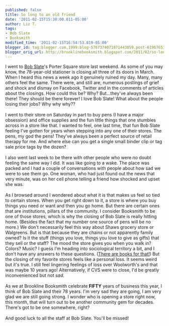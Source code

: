 ```yaml
---
published: false
title: So long to an old friend
date: '2011-02-15T15:38:00.011-05:00'
author: Liz T.
tags:
- Bob Slate
- Booksmith
modified_time: '2011-02-15T16:54:53.819-05:00'
blogger_id: tag:blogger.com,1999:blog-5767374071871443859.post-6196765310666791628
blogger_orig_url: http://brooklinebooksmith.blogspot.com/2011/02/so-long-to-old-friend.html
---
```


I went to <a href="http://www.bobslate.com/">Bob Slate</a>'s Porter Square store last weekend.  As some of you may know, the 78-year-old stationer is closing all three of its doors in March.  When I heard this news a week ago it genuinely ruined my day.  Many, many others feel the same.  There were, and still are, numerous postings of grief and shock and dismay on <span id="SPELLING_ERROR_0" class="blsp-spelling-error">Facebook</span>, Twitter and in the comments of articles about the closings.  How could this be?  Why?  But...they've always been there!  They should be there forever!  I love Bob Slate!  What about the people losing their jobs?  Why why why??<br /><br />I went to their store on Saturday in part to buy pens (I have a major obsession) and office supplies and the fun little things that one stumbles across in a store like that.  I wanted to feel, one last time, that fun Bob Slate feeling I've gotten for years when stepping into any one of their stores.  The pens, my god the pens!  They've always been a perfect source of retail therapy for me.  And where else can you get a single small binder clip or tag sale price tags by the dozen?<br /><br />I also went last week to be there with other people who were no doubt feeling the same way I did.  It was like going to a wake.  The place was packed and I had a couple of conversations with people about how sad we were to see them go.  One woman, who had just found out the news that very minute, was on her cell phone telling a friend how shocked and upset she was. <br /><br />As I browsed around I wondered about what it is that makes us feel so tied to certain stores.  When you get right down to it, a store is where you buy things you need or want and then you go home.  But there are certain ones that are institutions, pillars of the community.  I consider <span id="SPELLING_ERROR_1" class="blsp-spelling-error">Booksmith</span> to be one of those stores, which is why the closing of Bob Slate is really hitting home.  (Besides the fact that my number one source of pens will be no more.)  We don't necessarily feel this way about <span id="SPELLING_ERROR_2" class="blsp-spelling-error">Shaws</span> grocery store or <span id="SPELLING_ERROR_3" class="blsp-spelling-error">Walgreens</span>.  But is that because they are chains or not apparently family owned?  Is it the stuff (things you love, things you love to give as gifts) that they sell or the staff?  The mood the store gives you when you walk in?  Colors?  Music?  I guess I'm heading into sociological territory a bit, and I don't have any answers to these questions.  (<a href="http://www.brooklinebooksmith.com/">There are books for that!</a>)   But the closing of my favorite stores feels like a personal loss.  It seems weird but it's true.  I still feel lingering feelings of loss over Woolworth's and that was maybe 10 years ago!  Alternatively, if CVS were to close, I'd be greatly inconvenienced but not <em>sad</em>.<br /><br />As we at <span id="SPELLING_ERROR_4" class="blsp-spelling-error">Brookline</span> <span id="SPELLING_ERROR_5" class="blsp-spelling-error">Booksmith</span> celebrate <strong>FIFTY</strong> years of business this year, I think of Bob Slate and their 78 years.  I'm very sad they are going, I am very glad we are still going strong.  I wonder who is opening a store right now, this month, that will turn out to be another community gem for decades.  There's got to be one somewhere, right?<br /><br />And good luck to all the staff at Bob Slate.  You'll be missed!